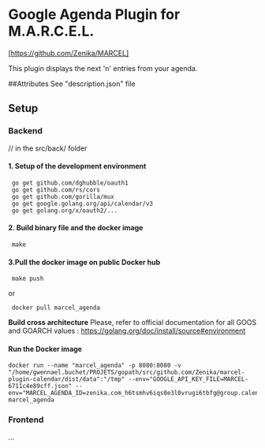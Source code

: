 # Google Agenda Plugin for M.A.R.C.E.L.
[https://github.com/Zenika/MARCEL]
 
This plugin displays the next 'n' entries from your agenda.
 
##Attributes
 See "description.json" file


## Setup

### Backend
 // in the  src/back/ folder

 #### 1. Setup of the development environment
 ```
  go get github.com/dghubble/oauth1
  go get github.com/rs/cors
  go get github.com/gorilla/mux
  go get google.golang.org/api/calendar/v3
  go get golang.org/x/oauth2/...
 ```
 
 #### 2. Build binary file and the docker image 
 ```
  make
 ```
 
 #### 3.Pull the docker image on public Docker hub
 ```
  make push
 ```
 or
 ```
  docker pull marcel_agenda
 ```

**Build cross architecture**
Please, refer to  official documentation for all GOOS and GOARCH values : https://golang.org/doc/install/source#environment

 #### Run the Docker image
```
docker run --name "marcel_agenda" -p 8080:8080 -v "/home/gwennael.buchet/PROJETS/gopath/src/github.com/Zenika/marcel-plugin-calendar/dist/data":"/tmp" --env="GOOGLE_API_KEY_FILE=MARCEL-6711c4e89cff.json" --env="MARCEL_AGENDA_ID=zenika.com_h6tsmhv6iqs0e3l0vrugi6tbfg@group.calendar.google.com" marcel_agenda
```
### Frontend
...
